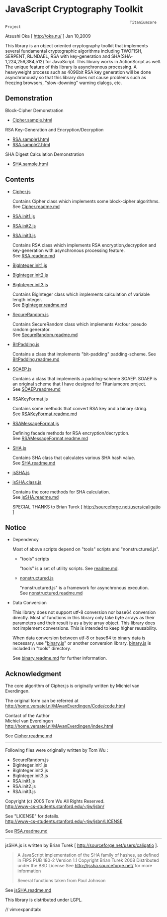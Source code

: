 
# JavaScript Cryptography Toolkit

                                                            Titaniumcore Project

Atsushi Oka [ http://oka.nu/ ]                                       Jan 10,2009

This library is an object oriented cryptography toolkit that implements several
fundamental cryptographic algorithms including TWOFISH, SERPENT, RIJNDAEL, RSA
with key-generation and SHA(SHA-1,224,256,384,512) for JavaScript. This library
works in ActionScript as well. The unique feature of this library is
asynchronous processing. A heavyweight process such as 4096bit RSA key
generation will be done asynchronously so that this library does not cause
problems such as freezing browsers, "slow-downing" warning dialogs, etc.

## Demonstration

Block-Cipher Demonstration
*  [Cipher.sample.html](Cipher.sample.html)

RSA Key-Generation and Encryption/Decryption
*  [RSA.sample1.html](RSA.sample1.html)
*  [RSA.sample2.html](RSA.sample2.html)

SHA Digest Calculation Demonstration
*  [SHA.sample.html](SHA.sample.html)

## Contents

* [Cipher.js](Cipher.js)

    Contains Cipher class which implements some block-cipher algorithms.  
    See [Cipher.readme.md](Cipher.readme.md)

* [RSA.init1.js](RSA.init1.js)
* [RSA.init2.js](RSA.init2.js)
* [RSA.init3.js](RSA.init3.js)

    Contains RSA class which implements RSA encryption,decryption and
    key-generation with asynchronous processing feature.  
    See [RSA.readme.md](RSA.readme.md)

* [BigInteger.init1.js](BigInteger.init1.js)
* [BigInteger.init2.js](BigInteger.init2.js)
* [BigInteger.init3.js](BigInteger.init3.js)

    Contains BigInteger class which implements calculation of variable
    length integer.  
    See [BigInteger.readme.md](BigInteger.readme.md)

* [SecureRandom.js](SecureRandom.js)

    Contains SecureRandom class which implements Arcfour pseudo random
    generator.  
    See [SecureRandom.readme.md](SecureRandom.readme.md)

* [BitPadding.js](BitPadding.js)

    Contains a class that implements "bit-padding" padding-scheme.
    See [BitPadding.readme.md](BitPadding.readme.md)

* [SOAEP.js](SOAEP.js)

    Contains a class that implements a padding-scheme SOAEP. SOAEP is an
    original scheme that I have designed for Titaniumcore project.  
    See [SOAEP.readme.md](SOAEP.readme.md)

* [RSAKeyFormat.js](RSAKeyFormat.js)

    Contains some methods that convert RSA key and a binary string.  
    See [RSAKeyFormat.readme.md](RSAKeyFormat.readme.md)

* [RSAMessageFormat.js](RSAMessageFormat.js)

    Defining facade methods for RSA encryption/decryption.  
    See [RSAMessageFormat.readme.md](RSAMessageFormat.readme.md)

* [SHA.js](SHA.js)

    Contains SHA class that calculates various SHA hash value.  
    See [SHA.readme.md](SHA.readme.md)

* [jsSHA.js](jsSHA.js)
* [jsSHA.class.js](jsSHA.class.js)

    Contains the core methods for SHA calculation.  
    See [jsSHA.readme.md](jsSHA.readme.md)

    SPECIAL THANKS to Brian Turek [ http://sourceforge.net/users/caligatio ]

## Notice

- Dependency

  Most of above scripts depend on "tools" scripts and "nonstructured.js".

    - "tools" scripts
    
      "tools" is a set of utility scripts.  See [readme.md](../tools/readme.md).

    - [nonstructured.js](../nonstructured/nonstructured.js)
    
      "nonstructured.js" is a framework for asynchronous execution.  
      See [nonstructured.readme.md](../nonstructured/nonstructured.readme.md) 


- Data Conversion 

  This library does not support utf-8 conversion nor base64
  conversion directly. Most of functions in this library only take byte
  arrays as their parameters and their result is as a byte array object.
  This library does not implement conversions.  This is intended to keep
  higher reusability. 

  When data conversion between utf-8 or base64 to binary data is
  necessary, use "[binary.js](../tools/binary.js)" or another conversion library.
  [binary.js](../tools/binary.js) is included in "tools" directory.

  See [binary.readme.md](../tools/binary.readme.md) for further information.

## Acknowledgment

The core algorithm of Cipher.js is originally written by
Michiel van Everdingen.

The original form can be referred at  
    http://home.versatel.nl/MAvanEverdingen/Code/code.html

Contact of the Author  
    Michiel van Everdingen  
    http://home.versatel.nl/MAvanEverdingen/index.html

See [Cipher.readme.md](Cipher.readme.md)

---

Following files were originally written by Tom Wu :

*   SecureRandom.js
*   BigInteger.init1.js
*   BigInteger.init2.js
*   BigInteger.init3.js
*   RSA.init1.js
*   RSA.init2.js
*   RSA.init3.js

   Copyright (c) 2005  Tom Wu
   All Rights Reserved.  
   http://www-cs-students.stanford.edu/~tjw/jsbn/

   See "LICENSE" for details.  
   http://www-cs-students.stanford.edu/~tjw/jsbn/LICENSE

   See [RSA.readme.md](RSA.readme.md)

---

jsSHA.js is written by Brian Turek [ http://sourceforge.net/users/caligatio ].

> A JavaScript implementation of the SHA family of hashes, 
> as defined in FIPS PUB 180-2
> Version 1.1 Copyright Brian Turek 2008
> Distributed under the BSD License
> See http://jssha.sourceforge.net/ for more information
>
> Several functions taken from Paul Johnson

See [jsSHA.readme.md](jsSHA.readme.md)

This library is distributed under LGPL.

// vim:expandtab:
